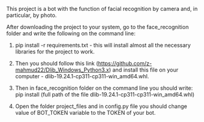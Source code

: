 This project is a bot with the function of facial recognition by camera and, in particular, by photo.

After downloading the project to your system, go to the face_recognition folder and write the following on the command line: 

1. pip install -r requirements.txt - this will install almost all the necessary libraries for the project to work.

2. Then you should follow this link (https://github.com/z-mahmud22/Dlib_Windows_Python3.x) and install this file on your computer - dlib-19.24.1-cp311-cp311-win_amd64.whl.
3. Then in face_recognition folder on the command line you should write:
  pip install (full path of the file dlib-19.24.1-cp311-cp311-win_amd64.whl)

4. Open the folder project_files and in config.py file you should change value of BOT_TOKEN variable to the TOKEN of your bot.

